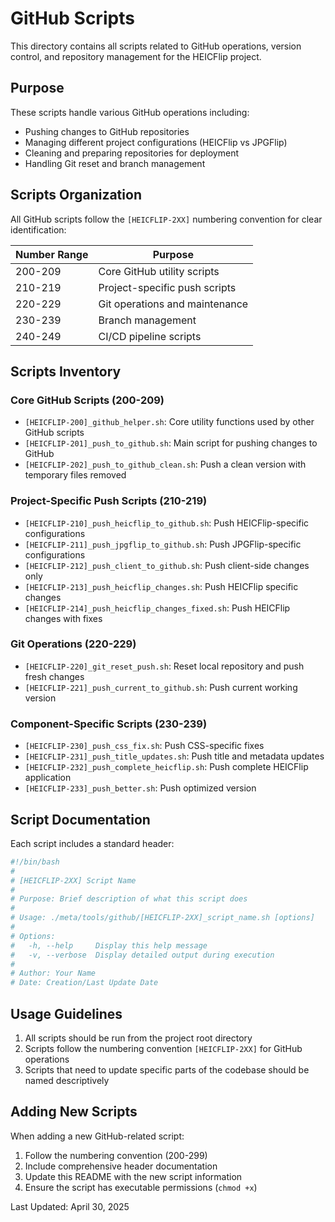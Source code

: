 # GitHub Scripts

This directory contains all scripts related to GitHub operations, version control, and repository management for the HEICFlip project.

## Purpose

These scripts handle various GitHub operations including:
- Pushing changes to GitHub repositories
- Managing different project configurations (HEICFlip vs JPGFlip)
- Cleaning and preparing repositories for deployment
- Handling Git reset and branch management

## Scripts Organization

All GitHub scripts follow the `[HEICFLIP-2XX]` numbering convention for clear identification:

| Number Range | Purpose |
|--------------|---------|
| 200-209 | Core GitHub utility scripts |
| 210-219 | Project-specific push scripts |
| 220-229 | Git operations and maintenance |
| 230-239 | Branch management |
| 240-249 | CI/CD pipeline scripts |

## Scripts Inventory

### Core GitHub Scripts (200-209)

- `[HEICFLIP-200]_github_helper.sh`: Core utility functions used by other GitHub scripts
- `[HEICFLIP-201]_push_to_github.sh`: Main script for pushing changes to GitHub
- `[HEICFLIP-202]_push_to_github_clean.sh`: Push a clean version with temporary files removed

### Project-Specific Push Scripts (210-219)

- `[HEICFLIP-210]_push_heicflip_to_github.sh`: Push HEICFlip-specific configurations
- `[HEICFLIP-211]_push_jpgflip_to_github.sh`: Push JPGFlip-specific configurations
- `[HEICFLIP-212]_push_client_to_github.sh`: Push client-side changes only
- `[HEICFLIP-213]_push_heicflip_changes.sh`: Push HEICFlip specific changes
- `[HEICFLIP-214]_push_heicflip_changes_fixed.sh`: Push HEICFlip changes with fixes

### Git Operations (220-229)

- `[HEICFLIP-220]_git_reset_push.sh`: Reset local repository and push fresh changes
- `[HEICFLIP-221]_push_current_to_github.sh`: Push current working version

### Component-Specific Scripts (230-239)

- `[HEICFLIP-230]_push_css_fix.sh`: Push CSS-specific fixes
- `[HEICFLIP-231]_push_title_updates.sh`: Push title and metadata updates
- `[HEICFLIP-232]_push_complete_heicflip.sh`: Push complete HEICFlip application
- `[HEICFLIP-233]_push_better.sh`: Push optimized version

## Script Documentation

Each script includes a standard header:

```bash
#!/bin/bash
#
# [HEICFLIP-2XX] Script Name
#
# Purpose: Brief description of what this script does
#
# Usage: ./meta/tools/github/[HEICFLIP-2XX]_script_name.sh [options]
#
# Options:
#   -h, --help     Display this help message
#   -v, --verbose  Display detailed output during execution
#
# Author: Your Name
# Date: Creation/Last Update Date
```

## Usage Guidelines

1. All scripts should be run from the project root directory
2. Scripts follow the numbering convention `[HEICFLIP-2XX]` for GitHub operations
3. Scripts that need to update specific parts of the codebase should be named descriptively

## Adding New Scripts

When adding a new GitHub-related script:

1. Follow the numbering convention (200-299)
2. Include comprehensive header documentation
3. Update this README with the new script information
4. Ensure the script has executable permissions (`chmod +x`)

Last Updated: April 30, 2025